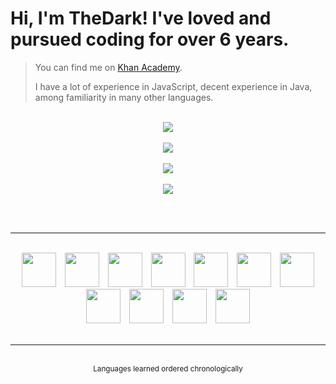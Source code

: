 <h1>Hi, I'm TheDark! I've loved and pursued coding for over 6 years.</h1>

> You can find me on <a href="https://www.khanacademy.org/profile/OnlyTheDark/projects">Khan Academy</a>.
>
> I have a lot of experience in JavaScript, decent experience in Java, among familiarity in many other languages.

<br>

<div align="center">
    <div>
        <a href="https://github.com/anuraghazra/github-readme-stats#github-stats-card">
            <img src="https://github-readme-stats.vercel.app/api?username=99thedark&theme=tokyonight&show_icons=true">
        </a>
        <br><br>
        <a href="https://git.io/streak-stats">
            <img src="https://streak-stats.demolab.com?user=99thedark&theme=tokyonight">
        </a>
        <br><br>
        <a href="https://github.com/anuraghazra/github-readme-stats#top-languages-card">
            <img src="https://github-readme-stats.vercel.app/api/top-langs/?username=99thedark&theme=tokyonight&layout=compact&langs_count=10&exclude_repo=Hello-World">
        </a>
        <br><br>
        <a href="https://github.com/Ashutosh00710/github-readme-activity-graph">
            <img src="https://github-readme-activity-graph.cyclic.app/graph?username=99thedark&theme=tokyo-night">
        </a>
    </div>
</div>

<br><br>

<hr>

<br>

<div align="center">
    <img src="https://cdn.jsdelivr.net/gh/devicons/devicon/icons/javascript/javascript-original.svg" height="55px" hspace="5px">
    <img src="https://cdn.jsdelivr.net/gh/devicons/devicon/icons/html5/html5-original.svg" height="55px" hspace="5px">
    <img src="https://cdn.cdnlogo.com/logos/c/18/css.svg" height="55px" hspace="5px">
    <img src="https://cdn.jsdelivr.net/gh/devicons/devicon/icons/python/python-original.svg" height="55px" hspace="5px">
    <img src="https://cdn.jsdelivr.net/gh/devicons/devicon/icons/java/java-original.svg" height="55px" hspace="5px">
    <img src="https://static-00.iconduck.com/assets.00/sql-database-generic-icon-380x512-ez505zus.png" height="55px" hspace="5px">
    <img src="https://upload.wikimedia.org/wikipedia/commons/thumb/2/25/WebGL_Logo.svg/1024px-WebGL_Logo.svg.png?20210505165026" height="55px" hspace="5px">
    <img src="https://cdn.jsdelivr.net/gh/devicons/devicon/icons/csharp/csharp-original.svg" height="55px" hspace="5px">
    <img src="https://cdn.jsdelivr.net/gh/devicons/devicon/icons/typescript/typescript-original.svg" height="55px" hspace="5px">
    <img src="https://cdn.jsdelivr.net/gh/devicons/devicon/icons/sass/sass-original.svg" height="55px" hspace="5px">
    <img src="https://cdn.jsdelivr.net/gh/devicons/devicon/icons/julia/julia-original.svg" height="55px" hspace="5px">
</div>

<br>

<hr>

<br>

<div align="middle"><sup>Languages learned ordered chronologically</sup></div>
